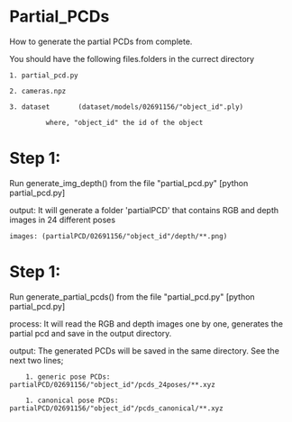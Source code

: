 # Partial_PCDs



How to generate the partial PCDs from complete.


You should have the following files.folders in the currect directory

	1. partial_pcd.py
	
	2. cameras.npz
	
	3. dataset       (dataset/models/02691156/"object_id".ply) 
	
			 where, "object_id" the id of the object





Step 1: 
======
Run generate_img_depth() from the file "partial_pcd.py"  [python partial_pcd.py]

output:	It will generate a folder 'partialPCD' that contains RGB and depth images in 24 different poses

	images: (partialPCD/02691156/"object_id"/depth/**.png) 	



Step 1: 
======
Run generate_partial_pcds() from the file "partial_pcd.py"  [python partial_pcd.py]

process:	It will read the RGB and depth images one by one, generates the partial pcd and save in the output directory.	

output:		The generated PCDs will be saved in the same directory. See the next two lines;

		1. generic pose PCDs: partialPCD/02691156/"object_id"/pcds_24poses/**.xyz
		
		1. canonical pose PCDs: partialPCD/02691156/"object_id"/pcds_canonical/**.xyz
